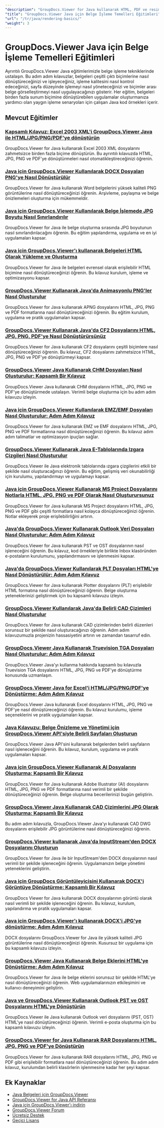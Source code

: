 ```yaml
---
"description": "GroupDocs.Viewer for Java kullanarak HTML, PDF ve resim formatları da dahil olmak üzere belgeleri birden fazla çıktı formatına dönüştürmeye yönelik kapsamlı eğitimler."
"title": "GroupDocs.Viewer Java için Belge İşleme Temelleri Eğitimleri"
"url": "/tr/java/rendering-basics/"
"weight": 3
---
```


# GroupDocs.Viewer Java için Belge İşleme Temelleri Eğitimleri

Ayrıntılı GroupDocs.Viewer Java eğitimlerimizle belge işleme tekniklerinde ustalaşın. Bu adım adım kılavuzlar, belgeleri çeşitli çıktı biçimlerine nasıl dönüştüreceğinizi ve işleyeceğiniz, işleme kalitesini nasıl kontrol edeceğinizi, sayfa düzeyinde işlemeyi nasıl yöneteceğinizi ve biçimler arası belge görselleştirmeyi nasıl uygulayacağınızı gösterir. Her eğitim, belgeleri birden fazla sunum biçimine dönüştürebilen uygulamalar oluşturmanıza yardımcı olan yaygın işleme senaryoları için çalışan Java kod örnekleri içerir.

## Mevcut Eğitimler

### [Kapsamlı Kılavuz: Excel 2003 XML'i GroupDocs.Viewer Java ile HTML/JPG/PNG/PDF'ye dönüştürün](./groupdocs-viewer-java-excel-2003-xml-conversion/)
GroupDocs.Viewer for Java kullanarak Excel 2003 XML dosyalarını zahmetsizce birden fazla biçime dönüştürün. Bu ayrıntılı kılavuzda HTML, JPG, PNG ve PDF'ye dönüştürmeleri nasıl otomatikleştireceğinizi öğrenin.

### [Java için GroupDocs.Viewer Kullanılarak DOCX Dosyaları PNG'ye Nasıl Dönüştürülür](./render-docx-png-groupdocs-viewer-java/)
GroupDocs.Viewer for Java kullanarak Word belgelerini yüksek kaliteli PNG görüntülerine nasıl dönüştüreceğinizi öğrenin. Arşivleme, paylaşma ve belge önizlemeleri oluşturma için mükemmeldir.

### [Java için GroupDocs.Viewer Kullanılarak Belge İşlemede JPG Boyutu Nasıl Sınırlandırılır](./groupdocs-viewer-java-limit-jpg-size-rendering/)
GroupDocs.Viewer for Java ile belge oluşturma sırasında JPG boyutunun nasıl sınırlandırılacağını öğrenin. Bu eğitim yapılandırma, uygulama ve en iyi uygulamaları kapsar.

### [Java için GroupDocs.Viewer'ı kullanarak Belgeleri HTML Olarak Yükleme ve Oluşturma](./groupdocs-viewer-java-html-rendering/)
GroupDocs.Viewer for Java ile belgeleri evrensel olarak erişilebilir HTML biçimine nasıl dönüştüreceğinizi öğrenin. Bu kılavuz kurulum, işleme ve optimizasyonu kapsar.

### [GroupDocs.Viewer Kullanarak Java'da Animasyonlu PNG'ler Nasıl Oluşturulur](./render-apng-groupdocs-viewer-java/)
GroupDocs.Viewer for Java kullanarak APNG dosyalarını HTML, JPG, PNG ve PDF formatlarına nasıl dönüştüreceğinizi öğrenin. Bu eğitim kurulum, uygulama ve pratik uygulamaları kapsar.

### [GroupDocs.Viewer Kullanarak Java'da CF2 Dosyalarını HTML, JPG, PNG, PDF'ye Nasıl Dönüştürürsünüz](./render-cf2-files-groupdocs-java/)
GroupDocs.Viewer for Java kullanarak CF2 dosyalarını çeşitli biçimlere nasıl dönüştüreceğinizi öğrenin. Bu kılavuz, CF2 dosyalarını zahmetsizce HTML, JPG, PNG ve PDF'ye dönüştürmeyi kapsar.

### [GroupDocs.Viewer Java Kullanarak CHM Dosyaları Nasıl Oluşturulur: Kapsamlı Bir Kılavuz](./render-chm-groupdocs-viewer-java/)
GroupDocs.Viewer Java kullanarak CHM dosyalarını HTML, JPG, PNG ve PDF'ye dönüştürmede ustalaşın. Verimli belge oluşturma için bu adım adım kılavuzu izleyin.

### [Java için GroupDocs.Viewer Kullanılarak EMZ/EMF Dosyaları Nasıl Oluşturulur: Adım Adım Kılavuz](./render-emz-emf-groupdocs-viewer-java/)
GroupDocs.Viewer for Java kullanarak EMZ ve EMF dosyalarını HTML, JPG, PNG ve PDF formatlarına nasıl dönüştüreceğinizi öğrenin. Bu kılavuz adım adım talimatlar ve optimizasyon ipuçları sağlar.

### [GroupDocs.Viewer Kullanarak Java E-Tablolarında Izgara Çizgileri Nasıl Oluşturulur](./render-grid-lines-java-spreadsheets-groupdocs-viewer/)
GroupDocs.Viewer ile Java elektronik tablolarında ızgara çizgilerini etkili bir şekilde nasıl oluşturacağınızı öğrenin. Bu eğitim, gelişmiş veri okunabilirliği için kurulumu, yapılandırmayı ve uygulamayı kapsar.

### [Java için GroupDocs.Viewer Kullanarak MS Project Dosyalarını Notlarla HTML, JPG, PNG ve PDF Olarak Nasıl Oluşturursunuz](./render-ms-project-html-jpg-png-pdf-notes-groupdocs-java/)
GroupDocs.Viewer for Java kullanarak MS Project dosyalarını HTML, JPG, PNG ve PDF gibi çeşitli formatlara nasıl kolayca dönüştüreceğinizi öğrenin. Notlar ekleyerek proje erişilebilirliğini artırın.

### [Java'da GroupDocs.Viewer Kullanarak Outlook Veri Dosyaları Nasıl Oluşturulur: Adım Adım Kılavuz](./rendering-outlook-data-files-groupdocs-viewer-java/)
GroupDocs.Viewer for Java kullanarak PST ve OST dosyalarının nasıl işleneceğini öğrenin. Bu kılavuz, kod örnekleriyle birlikte Inbox klasöründen e-postaların kurulumunu, yapılandırmasını ve işlenmesini kapsar.

### [Java'da GroupDocs.Viewer Kullanılarak PLT Dosyaları HTML'ye Nasıl Dönüştürülür: Adım Adım Kılavuz](./render-plt-files-html-groupdocs-viewer-java/)
GroupDocs.Viewer for Java kullanarak Plotter dosyalarını (PLT) erişilebilir HTML formatına nasıl dönüştüreceğinizi öğrenin. Belge oluşturma yeteneklerinizi geliştirmek için bu kapsamlı kılavuzu izleyin.

### [GroupDocs.Viewer Kullanılarak Java'da Belirli CAD Çizimleri Nasıl Oluşturulur](./render-cad-groupdocs-viewer-java/)
GroupDocs.Viewer for Java kullanarak CAD çizimlerinden belirli düzenleri sorunsuz bir şekilde nasıl oluşturacağınızı öğrenin. Adım adım kılavuzumuzla projenizin hassasiyetini artırın ve zamandan tasarruf edin.

### [GroupDocs.Viewer Java Kullanarak Truevision TGA Dosyaları Nasıl Oluşturulur: Adım Adım Kılavuz](./render-tga-files-groupdocs-viewer-java-guide/)
GroupDocs.Viewer Java'yı kullanma hakkında kapsamlı bu kılavuzla Truevision TGA dosyalarını HTML, JPG, PNG ve PDF'ye dönüştürme konusunda uzmanlaşın.

### [GroupDocs.Viewer Java for Excel'i HTML/JPG/PNG/PDF'ye Dönüştürme: Adım Adım Kılavuz](./groupdocs-viewer-java-excel-to-html-jpg-png-pdf/)
GroupDocs.Viewer Java kullanarak Excel dosyalarını HTML, JPG, PNG ve PDF'ye nasıl dönüştüreceğinizi öğrenin. Bu kılavuz kurulumu, işleme seçeneklerini ve pratik uygulamaları kapsar.

### [Java Kılavuzu: Belge Önizleme ve Yönetimi için GroupDocs.Viewer API'siyle Belirli Sayfaları Oluşturun](./java-groupdocs-viewer-render-pages-api-tutorial/)
GroupDocs.Viewer Java API'sini kullanarak belgelerden belirli sayfaların nasıl işleneceğini öğrenin. Bu kılavuz, kurulum, uygulama ve pratik uygulamaları kapsar.

### [Java için GroupDocs.Viewer Kullanarak AI Dosyalarını Oluşturma: Kapsamlı Bir Kılavuz](./render-ai-files-groupdocs-viewer-java/)
GroupDocs.Viewer for Java kullanarak Adobe Illustrator (AI) dosyalarını HTML, JPG, PNG ve PDF formatlarına nasıl verimli bir şekilde dönüştüreceğinizi öğrenin. Belge oluşturma becerilerinizi bugün geliştirin.

### [GroupDocs.Viewer Java Kullanarak CAD Çizimlerini JPG Olarak Oluşturma: Kapsamlı Bir Kılavuz](./render-cad-drawings-jpg-groupdocs-viewer-java/)
Bu adım adım kılavuzla, GroupDocs.Viewer Java'yı kullanarak CAD DWG dosyalarını erişilebilir JPG görüntülerine nasıl dönüştüreceğinizi öğrenin.

### [GroupDocs.Viewer kullanarak Java'da InputStream'den DOCX Dosyalarını Oluşturun](./render-docx-from-inputstream-groupdocs-viewer-java/)
GroupDocs.Viewer for Java ile bir InputStream'den DOCX dosyalarının nasıl verimli bir şekilde işleneceğini öğrenin. Uygulamanızın belge yönetimi yeteneklerini geliştirin.

### [Java için GroupDocs Görüntüleyicisini Kullanarak DOCX'i Görüntüye Dönüştürme: Kapsamlı Bir Kılavuz](./groupdocs-viewer-java-render-docx-to-image/)
GroupDocs Viewer for Java kullanarak DOCX dosyalarının görüntü olarak nasıl verimli bir şekilde işleneceğini öğrenin. Bu kılavuz, kurulum, yapılandırma ve pratik uygulamaları kapsar.

### [Java için GroupDocs.Viewer'ı kullanarak DOCX'i JPG'ye dönüştürme: Adım Adım Kılavuz](./render-docx-to-jpg-groupdocs-viewer-java/)
DOCX dosyalarını GroupDocs.Viewer for Java ile yüksek kaliteli JPG görüntülerine nasıl dönüştüreceğinizi öğrenin. Kusursuz bir uygulama için bu kapsamlı kılavuzu izleyin.

### [GroupDocs.Viewer Java Kullanarak Belge Eklerini HTML'ye Dönüştürme: Adım Adım Kılavuz](./render-document-attachments-html-groupdocs-viewer-java/)
GroupDocs.Viewer for Java ile belge eklerini sorunsuz bir şekilde HTML'ye nasıl dönüştüreceğinizi öğrenin. Web uygulamalarınızın etkileşimini ve kullanıcı deneyimini geliştirin.

### [Java ve GroupDocs.Viewer Kullanarak Outlook PST ve OST Dosyalarını HTML'ye Dönüştürün](./render-outlook-data-html-groupdocs-java/)
GroupDocs.Viewer ile Java kullanarak Outlook veri dosyalarını (PST, OST) HTML'ye nasıl dönüştüreceğinizi öğrenin. Verimli e-posta oluşturma için bu kapsamlı kılavuzu izleyin.

### [GroupDocs.Viewer for Java Kullanarak RAR Dosyalarını HTML, JPG, PNG ve PDF'ye Dönüştürün](./render-rar-files-groupdocs-viewer-java/)
GroupDocs.Viewer for Java kullanarak RAR dosyalarını HTML, JPG, PNG ve PDF gibi erişilebilir formatlara nasıl dönüştüreceğinizi öğrenin. Bu adım adım kılavuz, kurulumdan belirli klasörlerin işlenmesine kadar her şeyi kapsar.

## Ek Kaynaklar

- [Java Belgeleri için GroupDocs.Viewer](https://docs.groupdocs.com/viewer/java/)
- [GroupDocs.Viewer for Java API Referansı](https://reference.groupdocs.com/viewer/java/)
- [Java için GroupDocs.Viewer'ı indirin](https://releases.groupdocs.com/viewer/java/)
- [GroupDocs.Viewer Forum](https://forum.groupdocs.com/c/viewer/9)
- [Ücretsiz Destek](https://forum.groupdocs.com/)
- [Geçici Lisans](https://purchase.groupdocs.com/temporary-license/)